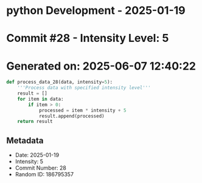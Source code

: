 ﻿# python Development - 2025-01-19
# Commit #28 - Intensity Level: 5
# Generated on: 2025-06-07 12:40:22
```python
def process_data_28(data, intensity=5):
    '''Process data with specified intensity level'''
    result = []
    for item in data:
        if item > 0:
            processed = item * intensity + 5
            result.append(processed)
    return result
```
## Metadata
- Date: 2025-01-19
- Intensity: 5
- Commit Number: 28
- Random ID: 186795357
